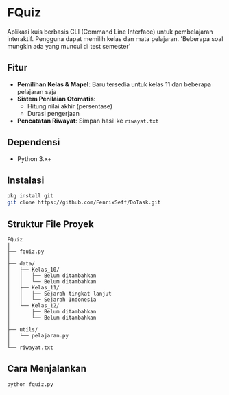 # FQuiz

Aplikasi kuis berbasis CLI (Command Line Interface) untuk pembelajaran interaktif. Pengguna dapat memilih kelas dan mata pelajaran. 'Beberapa soal mungkin ada yang muncul di test semester'

## Fitur
- **Pemilihan Kelas & Mapel**: Baru tersedia untuk kelas 11 dan beberapa pelajaran saja
- **Sistem Penilaian Otomatis**:
  - Hitung nilai akhir (persentase)
  - Durasi pengerjaan
- **Pencatatan Riwayat**: Simpan hasil ke `riwayat.txt`

## Dependensi
- Python 3.x+

## Instalasi
```bash
pkg install git
git clone https://github.com/FenrixSeff/DoTask.git
```

## Struktur File Proyek
```
FQuiz
│
├── fquiz.py
│
├── data/
│   ├── Kelas_10/
│   │   ├── Belum ditambahkan
│   │   └── Belum ditambahkan
│   ├── Kelas_11/
│   │   ├── Sejarah tingkat lanjut
│   │   └── Sejarah Indonesia
│   └── Kelas_12/
│       ├── Belum ditambahkan
│       └── Belum ditambahkan
│
├── utils/
│   └── pelajaran.py
│
└── riwayat.txt
```

## Cara Menjalankan
```bash
python fquiz.py
```

